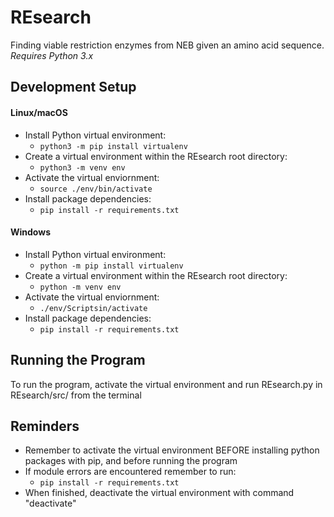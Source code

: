 # REsearch
Finding viable restriction enzymes from NEB given an amino acid sequence.
*Requires Python 3.x*

## Development Setup

#### Linux/macOS
- Install Python virtual environment:
  - `python3 -m pip install virtualenv`
- Create a virtual environment within the REsearch root directory:
  - `python3 -m venv env`
- Activate the virtual enviornment:
  - `source ./env/bin/activate`
- Install package dependencies:
  - `pip install -r requirements.txt`
  
#### Windows
- Install Python virtual environment:
  - `python -m pip install virtualenv`
- Create a virtual environment within the REsearch root directory:
  - `python -m venv env`
- Activate the virtual enviornment:
  - `./env/Scriptsin/activate`
- Install package dependencies:
  - `pip install -r requirements.txt`
  
## Running the Program
To run the program, activate the virtual environment and run REsearch.py in REsearch/src/ from the terminal

## Reminders
- Remember to activate the virtual environment BEFORE installing python packages with pip, and before running the program
- If module errors are encountered remember to run:
  - `pip install -r requirements.txt`
- When finished, deactivate the virtual environment with command "deactivate"
